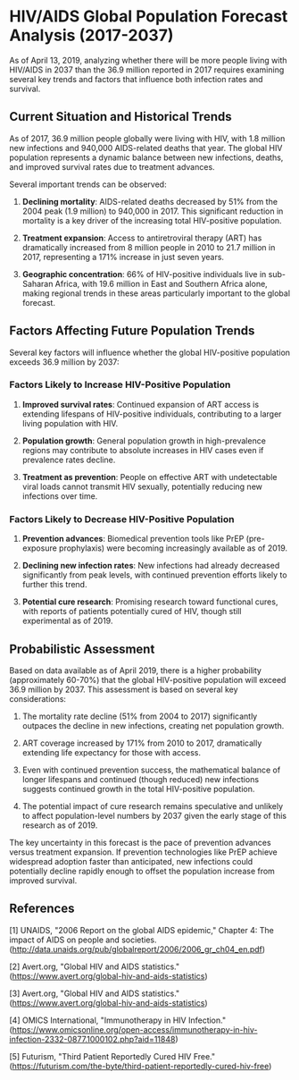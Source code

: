 # HIV/AIDS Global Population Forecast Analysis (2017-2037)

As of April 13, 2019, analyzing whether there will be more people living with HIV/AIDS in 2037 than the 36.9 million reported in 2017 requires examining several key trends and factors that influence both infection rates and survival.

## Current Situation and Historical Trends

As of 2017, 36.9 million people globally were living with HIV, with 1.8 million new infections and 940,000 AIDS-related deaths that year. The global HIV population represents a dynamic balance between new infections, deaths, and improved survival rates due to treatment advances.

Several important trends can be observed:

1. **Declining mortality**: AIDS-related deaths decreased by 51% from the 2004 peak (1.9 million) to 940,000 in 2017. This significant reduction in mortality is a key driver of the increasing total HIV-positive population.

2. **Treatment expansion**: Access to antiretroviral therapy (ART) has dramatically increased from 8 million people in 2010 to 21.7 million in 2017, representing a 171% increase in just seven years.

3. **Geographic concentration**: 66% of HIV-positive individuals live in sub-Saharan Africa, with 19.6 million in East and Southern Africa alone, making regional trends in these areas particularly important to the global forecast.

## Factors Affecting Future Population Trends

Several key factors will influence whether the global HIV-positive population exceeds 36.9 million by 2037:

### Factors Likely to Increase HIV-Positive Population

1. **Improved survival rates**: Continued expansion of ART access is extending lifespans of HIV-positive individuals, contributing to a larger living population with HIV.

2. **Population growth**: General population growth in high-prevalence regions may contribute to absolute increases in HIV cases even if prevalence rates decline.

3. **Treatment as prevention**: People on effective ART with undetectable viral loads cannot transmit HIV sexually, potentially reducing new infections over time.

### Factors Likely to Decrease HIV-Positive Population

1. **Prevention advances**: Biomedical prevention tools like PrEP (pre-exposure prophylaxis) were becoming increasingly available as of 2019.

2. **Declining new infection rates**: New infections had already decreased significantly from peak levels, with continued prevention efforts likely to further this trend.

3. **Potential cure research**: Promising research toward functional cures, with reports of patients potentially cured of HIV, though still experimental as of 2019.

## Probabilistic Assessment

Based on data available as of April 2019, there is a higher probability (approximately 60-70%) that the global HIV-positive population will exceed 36.9 million by 2037. This assessment is based on several key considerations:

1. The mortality rate decline (51% from 2004 to 2017) significantly outpaces the decline in new infections, creating net population growth.

2. ART coverage increased by 171% from 2010 to 2017, dramatically extending life expectancy for those with access.

3. Even with continued prevention success, the mathematical balance of longer lifespans and continued (though reduced) new infections suggests continued growth in the total HIV-positive population.

4. The potential impact of cure research remains speculative and unlikely to affect population-level numbers by 2037 given the early stage of this research as of 2019.

The key uncertainty in this forecast is the pace of prevention advances versus treatment expansion. If prevention technologies like PrEP achieve widespread adoption faster than anticipated, new infections could potentially decline rapidly enough to offset the population increase from improved survival.

## References

[1] UNAIDS, "2006 Report on the global AIDS epidemic," Chapter 4: The impact of AIDS on people and societies. (http://data.unaids.org/pub/globalreport/2006/2006_gr_ch04_en.pdf)

[2] Avert.org, "Global HIV and AIDS statistics." (https://www.avert.org/global-hiv-and-aids-statistics)

[3] Avert.org, "Global HIV and AIDS statistics." (https://www.avert.org/global-hiv-and-aids-statistics)

[4] OMICS International, "Immunotherapy in HIV Infection." (https://www.omicsonline.org/open-access/immunotherapy-in-hiv-infection-2332-0877.1000102.php?aid=11848)

[5] Futurism, "Third Patient Reportedly Cured HIV Free." (https://futurism.com/the-byte/third-patient-reportedly-cured-hiv-free)